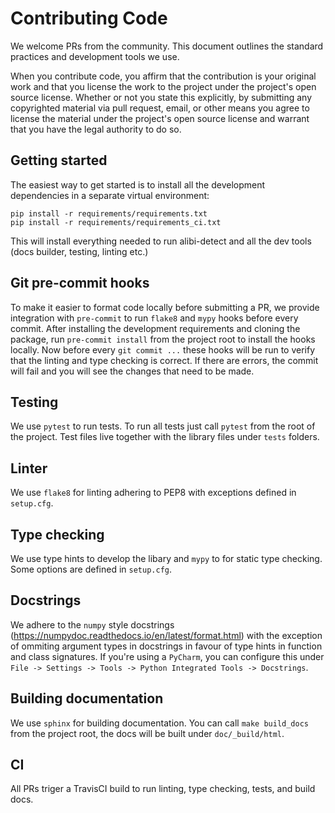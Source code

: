 # Contributing Code

We welcome PRs from the community. This document outlines the standard
practices and development tools we use.

When you contribute code, you affirm that the contribution is your original work and that you license the work to the project under the project's open source license. Whether or not you state this explicitly, by submitting any copyrighted material via pull request, email, or other means you agree to license the material under the project's open source license and warrant that you have the legal authority to do so.

## Getting started
The easiest way to get started is to install all the development dependencies
in a separate virtual environment:
```
pip install -r requirements/requirements.txt
pip install -r requirements/requirements_ci.txt
```
This will install everything needed to run alibi-detect and all the dev tools
(docs builder, testing, linting etc.)

## Git pre-commit hooks
To make it easier to format code locally before submitting a PR, we provide
integration with `pre-commit` to run `flake8` and `mypy` hooks before every commit.
After installing the development requirements and cloning the package, run `pre-commit install`
from the project root to install the hooks locally. Now before every `git commit ...`
these hooks will be run to verify that the linting and type checking is correct. If there are
errors, the commit will fail and you will see the changes that need to be made.

## Testing
We use `pytest` to run tests. To run all tests just call `pytest` from the root of the project.
Test files live together with the library files under `tests` folders.

## Linter
We use `flake8` for linting adhering to PEP8 with exceptions defined in `setup.cfg`.

## Type checking
We use type hints to develop the libary and `mypy` to for static type checking. Some
options are defined in `setup.cfg`.

## Docstrings
We adhere to the `numpy` style docstrings (https://numpydoc.readthedocs.io/en/latest/format.html)
with the exception of ommiting argument types in docstrings in favour of type hints in function
and class signatures. If you're using a `PyCharm`, you can configure this under
`File -> Settings -> Tools -> Python Integrated Tools -> Docstrings`.

## Building documentation
We use `sphinx` for building documentation. You can call `make build_docs` from the project root,
the docs will be built under `doc/_build/html`.

## CI
All PRs triger a TravisCI build to run linting, type checking, tests, and build docs.
